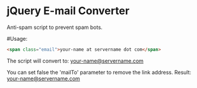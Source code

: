jQuery E-mail Converter
=======================

Anti-spam script to prevent spam bots.

#Usage:
```html
<span class="email">your-name at servername dot com</span>
```
The script will convert to: <span class="email"><a href="mailto:your-name@servername.com">your-name@servername.com</a></span>

You can set false the 'mailTo' parameter to remove the link address.
Result: <span class="email">your-name@servername.com</span>
</code>